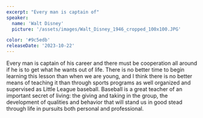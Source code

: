 ```yaml
---
excerpt: "Every man is captain of"
speaker:
  name: 'Walt Disney'
  picture: '/assets/images/Walt_Disney_1946_cropped_100x100.JPG'

color: '#9c5edb'
releaseDate: '2023-10-22'
---
```

Every man is captain of his career and there must be cooperation all around if he is to get what he wants out of life. There is no better time to begin learning this lesson than when we are young, and I think there is no better means of teaching it than through sports programs as well organized and supervised as Little League baseball. Baseball is a great teacher of an important secret of living: the giving and taking in the group, the development of qualities and behavior that will stand us in good stead through life in pursuits both personal and professional.
